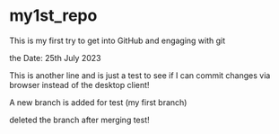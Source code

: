 # my1st_repo
This is my first try to get into GitHub and engaging with git

the Date: 25th July 2023


This is another line and is just a test to see if I can commit changes via browser instead of the desktop client!

A new branch is added for test (my first branch)


deleted the branch after merging
test!
